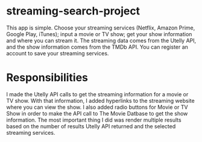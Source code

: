 # streaming-search-project
This app is simple. Choose your streaming services (Netflix, Amazon Prime, Google Play, iTunes); input a movie or TV show; get your show information and where you can stream it. The streaming data comes from the Utelly API, and the show information comes from the TMDb API. You can register an account to save your streaming services.

# Responsibilities
I made the Utelly API calls to get the streaming information for a movie or TV show. With that information, I added hyperlinks to the streaming website where you can view the show. I also added radio buttons for Movie or TV Show in order to make the API call to The Movie Datbase to get the show information. The most important thing I did was render multiple results based on the number of results Utelly API returned and the selected streaming services.
